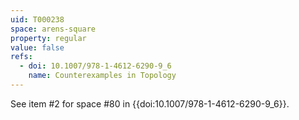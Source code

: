 ```yaml
---
uid: T000238
space: arens-square
property: regular
value: false
refs:
  - doi: 10.1007/978-1-4612-6290-9_6
    name: Counterexamples in Topology
---
```

See item #2 for space #80 in {{doi:10.1007/978-1-4612-6290-9_6}}.
